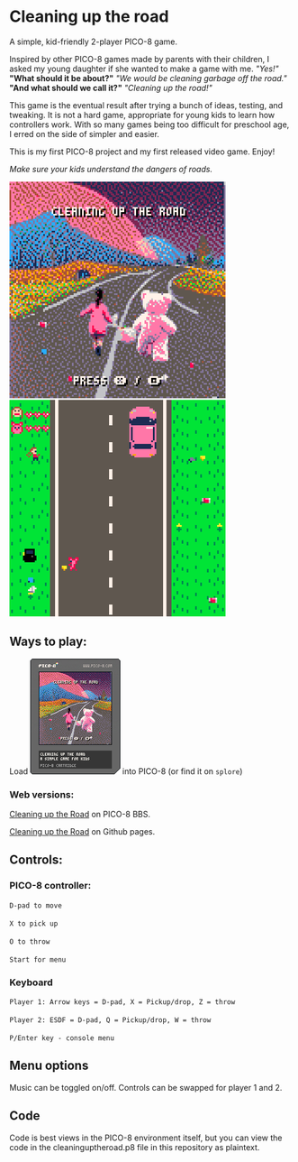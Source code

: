 # Cleaning up the road
A simple, kid-friendly 2-player PICO-8 game.

Inspired by other PICO-8 games made by parents with their children, I asked my young daughter if she wanted to make a game with me.  *"Yes!"*    
**"What should it be about?"**     *"We would be cleaning garbage off the road."*    
**"And what should we call it?"**     *"Cleaning up the road!"*    

This game is the eventual result after trying a bunch of ideas, testing, and tweaking.  It is not a hard game, appropriate for young kids to learn how controllers work.  With so many games being too difficult for preschool age, I erred on the side of simpler and easier.

This is my first PICO-8 project and my first released video game. Enjoy!

_Make sure your kids understand the dangers of roads._

![Gameplay gif](docs/gameplay0.gif)
![Gameplay gif](docs/gameplay1.gif)

## Ways to play:
Load ![cart](docs/cleaninguptheroad.p8.png) into PICO-8 (or find it on `splore`)

### Web versions:

[Cleaning up the Road](https://www.lexaloffle.com/bbs/?tid=50595) on PICO-8 BBS.

[Cleaning up the Road](https://thtroyer.github.io/cleaninguptheroad/) on Github pages.


## Controls:

### PICO-8 controller:

```
D-pad to move

X to pick up

O to throw

Start for menu
```


### Keyboard

```
Player 1: Arrow keys = D-pad, X = Pickup/drop, Z = throw

Player 2: ESDF = D-pad, Q = Pickup/drop, W = throw

P/Enter key - console menu
```

## Menu options
Music can be toggled on/off.
Controls can be swapped for player 1 and 2.

## Code
Code is best views in the PICO-8 environment itself, but you can view the code in the cleaninguptheroad.p8 file in this repository as plaintext.

